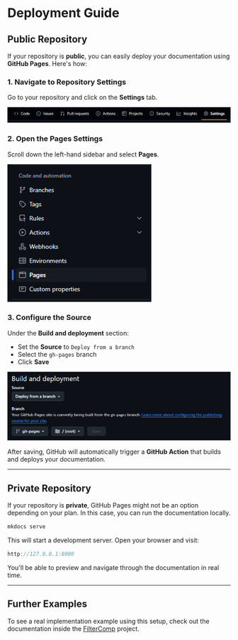 # Deployment Guide

## Public Repository

If your repository is **public**, you can easily deploy your documentation using **GitHub Pages**. Here's how:

### 1. Navigate to Repository Settings

Go to your repository and click on the **Settings** tab.

![alt text](assets/images/settings-image.png)


### 2. Open the Pages Settings

Scroll down the left-hand sidebar and select **Pages**.

![alt text](assets/images/pages-image.png)

### 3. Configure the Source

Under the **Build and deployment** section:

* Set the **Source** to `Deploy from a branch`
* Select the `gh-pages` branch
* Click **Save**

![alt text](assets/images/branches-image.png)

After saving, GitHub will automatically trigger a **GitHub Action** that builds and deploys your documentation.

---

## Private Repository

If your repository is **private**, GitHub Pages might not be an option depending on your plan. In this case, you can run the documentation locally.

```bash
mkdocs serve
```

This will start a development server. Open your browser and visit:

```cpp
http://127.0.0.1:8000
```

You'll be able to preview and navigate through the documentation in real time.

---

## Further Examples

To see a real implementation example using this setup, check out the documentation inside the [FilterComp](https://github.com/Safe-Solutions-Engenharia/filtercomp) project.